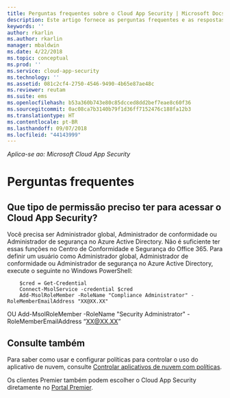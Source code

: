 ```yaml
---
title: Perguntas frequentes sobre o Cloud App Security | Microsoft Docs
description: Este artigo fornece as perguntas frequentes e as respostas sobre o Cloud App Security.
keywords: ''
author: rkarlin
ms.author: rkarlin
manager: mbaldwin
ms.date: 4/22/2018
ms.topic: conceptual
ms.prod: ''
ms.service: cloud-app-security
ms.technology: ''
ms.assetid: 081c2cf4-2750-4546-9490-4b65e87ae48c
ms.reviewer: reutam
ms.suite: ems
ms.openlocfilehash: b53a360b743e80c85dcced8dd2bef7eae8c60f36
ms.sourcegitcommit: 0ac08ca7b3140b79f1d36ff7152476c188fa12b3
ms.translationtype: HT
ms.contentlocale: pt-BR
ms.lasthandoff: 09/07/2018
ms.locfileid: "44143999"
---
```

*Aplica-se ao: Microsoft Cloud App Security*


# <a name="frequently-asked-questions"></a>Perguntas frequentes

## <a name="what-kind-of-permissions-do-i-need-to-have-in-order-to-access-cloud-app-security"></a>Que tipo de permissão preciso ter para acessar o Cloud App Security?

Você precisa ser Administrador global, Administrador de conformidade ou Administrador de segurança no Azure Active Directory. Não é suficiente ter essas funções no Centro de Conformidade e Segurança do Office 365.
Para definir um usuário como Administrador global, Administrador de conformidade ou Administrador de segurança no Azure Active Directory, execute o seguinte no Windows PowerShell:

        $cred = Get-Credential
        Connect-MsolService -credential $cred
        Add-MsolRoleMember -RoleName "Compliance Administrator" -RoleMemberEmailAddress "XX@XX.XX"
 OU Add-MsolRoleMember -RoleName "Security Administrator" -RoleMemberEmailAddress “XX@XX.XX”

## <a name="see-also"></a>Consulte também  
Para saber como usar e configurar políticas para controlar o uso do aplicativo de nuvem, consulte [Controlar aplicativos de nuvem com políticas](control-cloud-apps-with-policies.md).   

Os clientes Premier também podem escolher o Cloud App Security diretamente no [Portal Premier](https://premier.microsoft.com/).  
